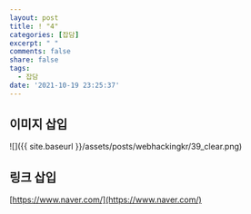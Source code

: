 ```yaml
---
layout: post
title: ! "4"
categories: [잡담]
excerpt: " "
comments: false
share: false
tags:
  - 잡담
date: '2021-10-19 23:25:37'
---
```


## 이미지 삽입
![]({{ site.baseurl }}/assets/posts/webhackingkr/39_clear.png)

## 링크 삽입
[https://www.naver.com/](https://www.naver.com/)